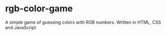 # rgb-color-game
A simple game of guessing colors with RGB numbers. Written in HTML, CSS and JavaScript
